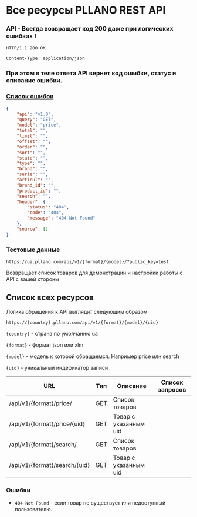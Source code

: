 # Все ресурсы PLLANO REST API

### API - Всегда возвращает код 200 даже при логических ошибках !

`HTTP/1.1 200 OK`

`Content-Type: application/json`

### При этом в теле ответа API вернет код ошибки, статус и описание ошибки.
### [Список ошибок](errors.md)

```json
{
    "api": "v1.0",
    "query": "GET",
    "model": "price",
    "total": "",
    "limit": "",
    "offset": "",
    "order": "",
    "sort": "",
    "state": "",
    "type": "",
    "brand": "",
    "serie": "",
    "articul": "",
    "brand_id": "",
    "product_id": "",
    "search": "",
    "header": {
        "status": "404",
        "code": "404",
        "message": "404 Not Found"
    },
    "source": []
}
```

<a name="test"></a>
### Тестовые данные

`https://ua.pllano.com/api/v1/{format}/{model}/?public_key=test`

Возвращает список товаров для демонстрации и настройки работы с API с вашей стороны

<a name="resources"></a>
## Список всех ресурсов

Логика обращения к API выглядит следующим образом

`https://{country}.pllano.com/api/v1/{format}/{model}/{uid}`

`{country}` - страна по умолчанию ua

`{format}` - формат json или xlm

`{model}` - модель к которой обращаемся. Например price или search

`{uid}` - уникальный индефикатор записи

URL | Тип | Описание | Список запросов
----- | --- | -------- | ---
/api/v1/{format}/price/ | GET | Список товаров | 
/api/v1/{format}/price/{uid} | GET | Товар с указанным uid | 
/api/v1/{format}/search/ | GET | Список товаров
/api/v1/{format}/search/{uid} | GET | Товар с указанным uid | 

### Ошибки

* `404 Not Found` - если товар не существует или недоступный пользователю.

